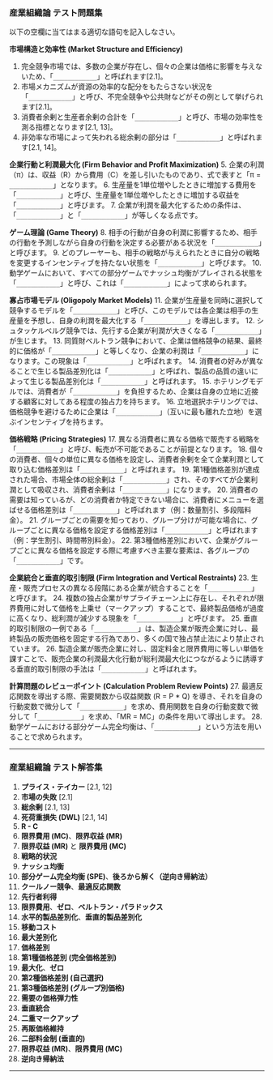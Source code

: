 
### **産業組織論 テスト問題集**

以下の空欄に当てはまる適切な語句を記入しなさい。

**市場構造と効率性 (Market Structure and Efficiency)**
1.  完全競争市場では、多数の企業が存在し、個々の企業は価格に影響を与えないため、「`____________`」と呼ばれます[2.1]。
2.  市場メカニズムが資源の効率的な配分をもたらさない状況を「`____________`」と呼び、不完全競争や公共財などがその例として挙げられます[2.1]。
3.  消費者余剰と生産者余剰の合計を「`____________`」と呼び、市場の効率性を測る指標となります[2.1, 13]。
4.  非効率な市場によって失われる総余剰の部分は「`____________`」と呼ばれます[2.1, 14]。

**企業行動と利潤最大化 (Firm Behavior and Profit Maximization)**
5.  企業の利潤（π）は、収益（R）から費用（C）を差し引いたものであり、式で表すと「π = `____________`」となります。
6.  生産量を1単位増やしたときに増加する費用を「`____________`」と呼び、生産量を1単位増やしたときに増加する収益を「`____________`」と呼びます。
7.  企業が利潤を最大化するための条件は、「`____________`」と「`____________`」が等しくなる点です。

**ゲーム理論 (Game Theory)**
8.  相手の行動が自身の利潤に影響するため、相手の行動を予測しながら自身の行動を決定する必要がある状況を「`____________`」と呼びます。
9.  どのプレーヤーも、相手の戦略が与えられたときに自分の戦略を変更するインセンティブを持たない状態を「`____________`」と呼びます。
10. 動学ゲームにおいて、すべての部分ゲームでナッシュ均衡がプレイされる状態を「`____________`」と呼び、これは「`____________`」によって求められます。

**寡占市場モデル (Oligopoly Market Models)**
11. 企業が生産量を同時に選択して競争するモデルを「`____________`」と呼び、このモデルでは各企業は相手の生産量を予想し、自身の利潤を最大化する「`____________`」を導出します。
12. シュタッケルベルグ競争では、先行する企業が利潤が大きくなる「`____________`」が生じます。
13. 同質財ベルトラン競争において、企業は価格競争の結果、最終的に価格が「`____________`」と等しくなり、企業の利潤は「`____________`」になります。この現象は「`____________`」と呼ばれます。
14. 消費者の好みが異なることで生じる製品差別化は「`____________`」と呼ばれ、製品の品質の違いによって生じる製品差別化は「`____________`」と呼ばれます。
15. ホテリングモデルでは、消費者が「`____________`」を負担するため、企業は自身の立地に近接する顧客に対してある程度の独占力を持ちます。
16. 立地選択ホテリングでは、価格競争を避けるために企業は「`____________`」（互いに最も離れた立地）を選ぶインセンティブを持ちます。

**価格戦略 (Pricing Strategies)**
17. 異なる消費者に異なる価格で販売する戦略を「`____________`」と呼び、転売が不可能であることが前提となります。
18. 個々の消費者、個々の単位に異なる価格を設定し、消費者余剰を全て企業利潤として取り込む価格差別は「`____________`」と呼ばれます。
19. 第1種価格差別が達成された場合、市場全体の総余剰は「`____________`」され、そのすべてが企業利潤として吸収され、消費者余剰は「`____________`」になります。
20. 消費者の需要は知っているが、どの消費者か特定できない場合に、消費者にメニューを選ばせる価格差別は「`____________`」と呼ばれます（例：数量割引、多段階料金）。
21. グループごとの需要を知っており、グループ分けが可能な場合に、グループごとに異なる価格を設定する価格差別は「`____________`」と呼ばれます（例：学生割引、時間帯別料金）。
22. 第3種価格差別において、企業がグループごとに異なる価格を設定する際に考慮すべき主要な要素は、各グループの「`____________`」です。

**企業統合と垂直的取引制限 (Firm Integration and Vertical Restraints)**
23. 生産・販売プロセスの異なる段階にある企業が統合することを「`____________`」と呼びます。
24. 複数の独占企業がサプライチェーン上に存在し、それぞれが限界費用に対して価格を上乗せ（マークアップ）することで、最終製品価格が過度に高くなり、総利潤が減少する現象を「`____________`」と呼びます。
25. 垂直的取引制限の一例である「`____________`」は、製造企業が販売企業に対し、最終製品の販売価格を固定する行為であり、多くの国で独占禁止法により禁止されています。
26. 製造企業が販売企業に対し、固定料金と限界費用に等しい単価を課すことで、販売企業の利潤最大化行動が総利潤最大化につながるように誘導する垂直的取引制限の手法は「`____________`」と呼ばれます。

**計算問題のレビューポイント (Calculation Problem Review Points)**
27. 最適反応関数を導出する際、需要関数から収益関数 (R = P \* Q) を導き、それを自身の行動変数で微分して「`____________`」を求め、費用関数を自身の行動変数で微分して「`____________`」を求め、「MR = MC」の条件を用いて導出します。
28. 動学ゲームにおける部分ゲーム完全均衡は、「`____________`」という方法を用いることで求められます。

---

### **産業組織論 テスト解答集**

1.  **プライス・テイカー** [2.1, 12]
2.  **市場の失敗** [2.1]
3.  **総余剰** [2.1, 13]
4.  **死荷重損失 (DWL)** [2.1, 14]
5.  **R - C**
6.  **限界費用 (MC)**、**限界収益 (MR)**
7.  **限界収益 (MR)** と **限界費用 (MC)**
8.  **戦略的状況**
9.  **ナッシュ均衡**
10. **部分ゲーム完全均衡 (SPE)**、**後ろから解く（逆向き帰納法）**
11. **クールノー競争**、**最適反応関数**
12. **先行者利得**
13. **限界費用**、**ゼロ**、**ベルトラン・パラドックス**
14. **水平的製品差別化**、**垂直的製品差別化**
15. **移動コスト**
16. **最大差別化**
17. **価格差別**
18. **第1種価格差別 (完全価格差別)**
19. **最大化**、**ゼロ**
20. **第2種価格差別 (自己選択)**
21. **第3種価格差別 (グループ別価格)**
22. **需要の価格弾力性**
23. **垂直統合**
24. **二重マークアップ**
25. **再販価格維持**
26. **二部料金制 (垂直的)**
27. **限界収益 (MR)**、**限界費用 (MC)**
28. **逆向き帰納法**

---